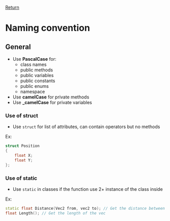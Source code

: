[Return](../README.md)

# Naming convention

## General

- Use **PascalCase** for: 
  - class names
  - public methods
  - public variables
  - public constants
  - public enums
  - namespace
- Use **camelCase** for private methods
- Use **_camelCase** for private variables
  
### Use of struct

- Use `struct` for list of attributes, can contain operators but no methods

Ex:
```c++
struct Position 
{
    float X;
    float Y;
};
```

### Use of static

- Use `static` in classes if the function use 2+ instance of the class inside

Ex:
```c++
static float Distance(Vec2 from, vec2 to); // Get the distance between 2 vec2
float Length(); // Get the length of the vec
```